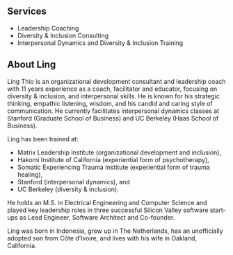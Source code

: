 ## Services

* Leadership Coaching
* Diversity & Inclusion Consulting
* Interpersonal Dynamics and Diversity & Inclusion Training

## About Ling

Ling Thio is an organizational development consultant and leadership coach with 11 years experience as a coach, facilitator and educator, focusing on diversity & inclusion, and interpersonal skills. He is known for his strategic thinking, empathic listening, wisdom, and his candid and caring style of communication. He currently facilitates interpersonal dynamics classes at Stanford (Graduate School of Business) and UC Berkeley (Haas School of Business).

Ling has been trained at:

* Matrix Leadership Institute (organizational development and inclusion),
* Hakomi Institute of California (experiential form of psychotherapy),
* Somatic Experiencing Trauma Institute (experiential form of trauma healing),
* Stanford (interpersonal dynamics), and
* UC Berkeley (diversity & inclusion).

He holds an M.S. in Electrical Engineering and Computer Science and played key leadership roles in three successful Silicon Valley software start-ups as Lead Engineer, Software Architect and Co-founder.

Ling was born in Indonesia, grew up in The Netherlands, has an unofficially adopted son from Côte d’Ivoire, and lives with his wife in Oakland, California.
